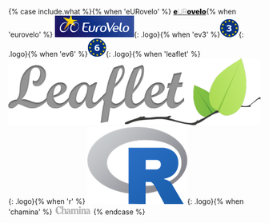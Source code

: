 {% case include.what %}{% when 'eURovelo' %} <a href="/eurovelo"><span style='font-weight:900'>e</span><span style='font-weight:100'>UR</span><span style='font-weight:900'>ovelo</span></a>{% when 'eurovelo' %} [![Eurovelo](/img/logos/eurovelo.png)](http://www.eurovelo.com/en){: .logo}{% when 'ev3' %}[![EV3](/img/logos/ev3.png)](http://www.eurovelo.com/en/eurovelos/eurovelo-3){: .logo}{% when 'ev6' %}[![EV6](/img/logos/ev6.png)](http://www.eurovelo.com/en/eurovelos/eurovelo-6){: .logo}{% when 'leaflet' %} [![Leaflet](/img/logos/leaflet.png)](http://leafletjs.com){: .logo}{% when 'r' %} [![R](/img/logos/r.png)](https://www.r-project.org){: .logo}{% when 'chamina' %} <img src="/img/logos/chamina.png" title='Chamina'>
{% endcase %}